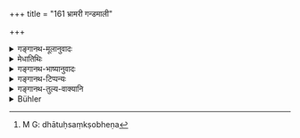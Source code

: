 +++
title = "161 भ्रामरी गन्डमाली"

+++

<details><summary>गङ्गानथ-मूलानुवादः</summary>

An epileptic, one having a string of scrofulous swellings, one who suffers from leucoderma, the backbiter, the lunatic, the blind man, and the derider of the Veda—all these should be avoided.—(161)
</details>

<details><summary>मेधातिथिः</summary>

व्याधिवेशेषवचा एते । **भ्रामरी** अपस्मारी । **गण्डमाली** कपोले कण्ठे पिटका मालाकारा जायन्ते । **श्वित्री** श्वेतकुष्ठः । **पिशुनः** परमर्मप्रकाशकः कर्णेजपः । **उन्मत्तः** अनवस्थितचित्तो धातुसंक्षोभेण[^२९२] पिशाचगृहीतः यत्किंचनवादी यत्किंचनकारी वा । **अन्धः** चक्षुर्विकलः । **वेदनिन्दकः** ।


[^२९२]:
     M G: dhātuḥsaṃkṣobheṇa

- <u>ननु</u> च ब्रह्मद्विट्शब्देनैव ब्रह्मशब्दस्यानेकार्थकत्वात् वेदनिन्दको गृहीत एव ।

- <u>नैवम्</u> । अन्या निन्दा अन्यो द्विषः । चित्तधर्मो द्वेषः, तदुपर्यप्रीतिशब्देन कुत्सनं निन्दा ॥ ३.१५१ ॥
</details>

<details><summary>गङ्गानथ-भाष्यानुवादः</summary>

The words here used signify particular diseases.

‘*Bhrāmarī*’—is an epileptic.

‘*Gaṇḍamāti*’—on whose cheeks and throat there appear swellings in the form of a string.

‘*Śvitra*’—is white leprosy, leucoderma.

‘*Piśuna*,’ ‘*backbiter*,’ is one who betrays other people’s secrets, and accuses them on the sly.

‘*Lunatic*’—whose mind is unsettled, either when there is derangement of his humours or when he is obssessed by a ghost, and he says and does things at random.

‘*Blind man*’—who is without eyes.

‘*Derider of the Veda*’—“The *derider of the Veda* has been already mentioned before by the term ‘*brahmadviṭ*’ ‘who is inimical to Brahman,’ where the term ‘*brahman*’ has been explained as having several meanings (signifying the *Brāhmaṇa* as well as the *Veda*).”

Not so; *deriding* is something totally different from being *inimical*; being *inimical* is a property of the mind, while *deriding* is speaking ill, of one by words expressing disregard.—(161)
</details>

<details><summary>गङ्गानथ-टिप्पन्यः</summary>

This verse is quoted in *Parāśaramādhava* (Ācāra, p. 688), and on p. 694, the term ‘*bhrāmarī*’ is explained as ‘*vṛttyarthameva bhramaravat arthārjakaḥ*,’ ‘one who, for his living, picks up wealth from here, there and everywhere, like the black bee’;—in *Hemādri* (Śrāddha, p. 481);—and in *Nṛsiṃhaprasāda* (Śrāddha, p. 9a).
</details>

<details><summary>गङ्गानथ-तुल्य-वाक्यानि</summary>

**(verses 3.150-166)  
**

See Comparative notes for [Verse 3.150].
</details>

<details><summary>Bühler</summary>

161	An epileptic man, who suffers from scrofulous swellings of the glands, one afflicted with white leprosy, an informer, a madman, a blind man, and he who cavils at the Veda must (all) be avoided.
</details>
